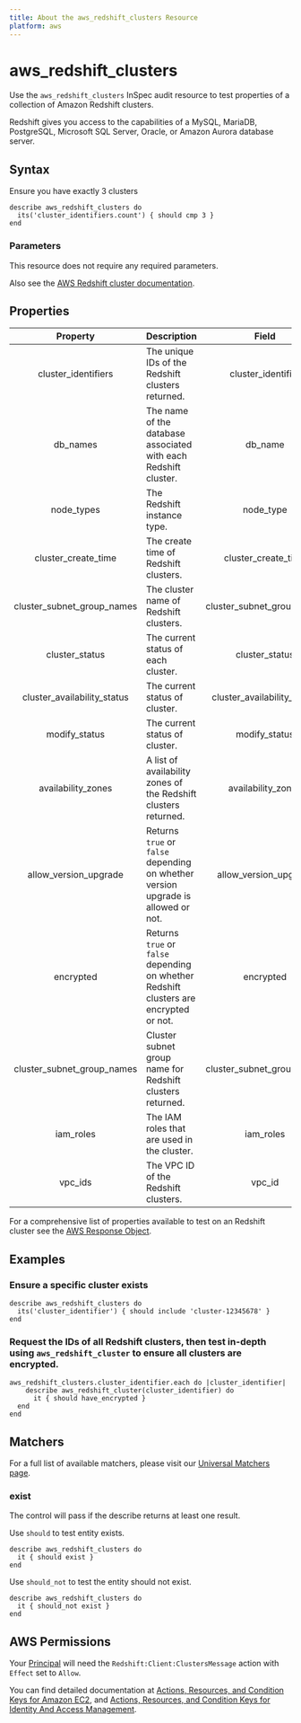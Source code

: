 ```yaml
---
title: About the aws_redshift_clusters Resource
platform: aws
---
```


# aws_redshift_clusters

Use the `aws_redshift_clusters` InSpec audit resource to test properties of a collection of Amazon Redshift clusters.

Redshift gives you access to the capabilities of a MySQL, MariaDB, PostgreSQL, Microsoft SQL Server, Oracle, or Amazon Aurora database server.

## Syntax

Ensure you have exactly 3 clusters

    describe aws_redshift_clusters do
      its('cluster_identifiers.count') { should cmp 3 }
    end

### Parameters

This resource does not require any required parameters.

Also see the [AWS Redshift cluster documentation](https://docs.aws.amazon.com/AWSCloudFormation/latest/UserGuide/aws-resource-redshift-cluster.html).

## Properties

| Property | Description | Field |
| :---: | :--- | :---: |
|cluster_identifiers         | The unique IDs of the Redshift clusters returned. |                                     cluster_identifier          |
|db_names                    | The name of the database associated with each Redshift cluster. |                       db_name                     |
|node_types                  | The Redshift instance type. |                                                           node_type                   |
|cluster_create_time        | The create time of Redshift clusters. |                                                 cluster_create_time        |
|cluster_subnet_group_names| The cluster name of Redshift clusters. |                                                cluster_subnet_group_name |
|cluster_status              | The current status of each cluster. |                                                   cluster_status              |
|cluster_availability_status| The current status of cluster. |                                                        cluster_availability_status|
|modify_status               | The current status of cluster. |                                                        modify_status               |
|availability_zones          | A list of availability zones of the Redshift clusters returned. |                       availability_zones          |
|allow_version_upgrade        | Returns `true` or `false` depending on whether version upgrade is allowed or not. |     allow_version_upgrade        |
|encrypted                    | Returns `true` or `false` depending on whether Redshift clusters are encrypted or not. |encrypted                    |
|cluster_subnet_group_names   | Cluster subnet group name for Redshift clusters returned.  |                            cluster_subnet_group_name    |
|iam_roles                   | The IAM roles that are used in the cluster. |                                           iam_roles                   |
|vpc_ids                     | The VPC ID of the Redshift clusters. |                                                  vpc_id                      |

For a comprehensive list of properties available to test on an Redshift cluster see the [AWS Response Object](https://docs.aws.amazon.com/sdk-for-ruby/v3/api/Aws/Redshift/Client.html#describe_clusters-instance_method.html).

## Examples

### Ensure a specific cluster exists

    describe aws_redshift_clusters do
      its('cluster_identifier') { should include 'cluster-12345678' }
    end

### Request the IDs of all Redshift clusters, then test in-depth using `aws_redshift_cluster` to ensure all clusters are encrypted.

    aws_redshift_clusters.cluster_identifier.each do |cluster_identifier|
        describe aws_redshift_cluster(cluster_identifier) do
          it { should have_encrypted }
      end
    end

## Matchers

For a full list of available matchers, please visit our [Universal Matchers page](https://www.inspec.io/docs/reference/matchers/).

### exist

The control will pass if the describe returns at least one result.

Use `should` to test entity exists.

    describe aws_redshift_clusters do
      it { should exist }
    end

Use `should_not` to test the entity should not exist.

    describe aws_redshift_clusters do
      it { should_not exist }
    end

## AWS Permissions

Your [Principal](https://docs.aws.amazon.com/IAM/latest/UserGuide/intro-structure.html#intro-structure-principal) will need the `Redshift:Client:ClustersMessage` action with `Effect` set to `Allow`.

You can find detailed documentation at [Actions, Resources, and Condition Keys for Amazon EC2](https://docs.aws.amazon.com/IAM/latest/UserGuide/list_amazonec2.html), and [Actions, Resources, and Condition Keys for Identity And Access Management](https://docs.aws.amazon.com/IAM/latest/UserGuide/list_identityandaccessmanagement.html).
